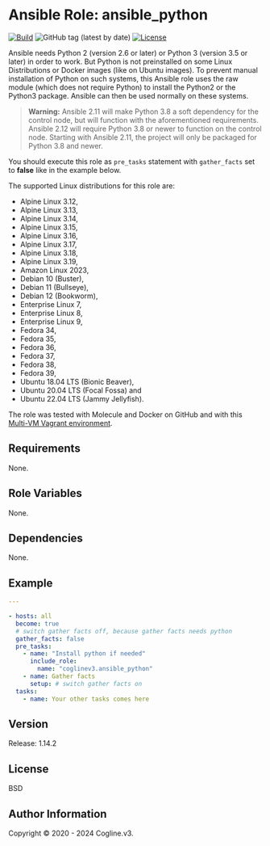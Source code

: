 # Ansible Role: ansible_python

[![Build](https://github.com/coglinev3/ansible-role-ansible_python/actions/workflows/build.yml/badge.svg)](https://github.com/coglinev3/ansible-role-ansible_python/actions/workflows/build.yml) ![GitHub tag (latest by date)](https://img.shields.io/github/v/tag/coglinev3/ansible-role-ansible_python) [![License](https://img.shields.io/badge/License-BSD%203--Clause-blue.svg)](https://raw.githubusercontent.com/coglinev3/ansible-role-ansible_python/master/LICENSE)

Ansible needs Python 2 (version 2.6 or later) or Python 3 (version 3.5 or later) in order to work. But Python is not preinstalled on some Linux Distributions or Docker images (like on Ubuntu images). To prevent manual installation of Python on such systems, this Ansible role uses the raw module (which does not require Python) to install the Python2 or the Python3 package. Ansible can then be used normally on these systems.

>**Warning:** 
Ansible 2.11 will make Python 3.8 a soft dependency for the control node, but will function with the aforementioned requirements. Ansible 2.12 will require Python 3.8 or newer to function on the control node. Starting with Ansible 2.11, the project will only be packaged for Python 3.8 and newer.


You should execute this role as `pre_tasks` statement with `gather_facts` set to **false** like in the example below.

The supported Linux distributions for this role are:

* Alpine Linux 3.12,
* Alpine Linux 3.13,
* Alpine Linux 3.14,
* Alpine Linux 3.15,
* Alpine Linux 3.16,
* Alpine Linux 3.17,
* Alpine Linux 3.18,
* Alpine Linux 3.19,
* Amazon Linux 2023,
* Debian 10 (Buster),
* Debian 11 (Bullseye),
* Debian 12 (Bookworm),
* Enterprise Linux 7, 
* Enterprise Linux 8, 
* Enterprise Linux 9, 
* Fedora 34,
* Fedora 35,
* Fedora 36,
* Fedora 37,
* Fedora 38,
* Fedora 39,
* Ubuntu 18.04 LTS (Bionic Beaver),
* Ubuntu 20.04 LTS (Focal Fossa) and
* Ubuntu 22.04 LTS (Jammy Jellyfish).

The role was tested with Molecule and Docker on GitHub and with this [Multi-VM Vagrant environment](https://ansible-development.readthedocs.io/ "Vagrant environment for Developing and Testing Ansible Roles").


## Requirements

None.

## Role Variables

None.

## Dependencies

None.

## Example


```yml
---

- hosts: all
  become: true
  # switch gather facts off, becauѕe gather facts needs python
  gather_facts: false
  pre_tasks:
    - name: "Install python if needed"
      include_role:
        name: "coglinev3.ansible_python"
    - name: Gather facts
      setup: # switch gather facts on
  tasks:
    - name: Your other tasks comes here
```

## Version

Release: 1.14.2

## License

BSD

## Author Information

Copyright &copy; 2020 - 2024 Cogline.v3.
